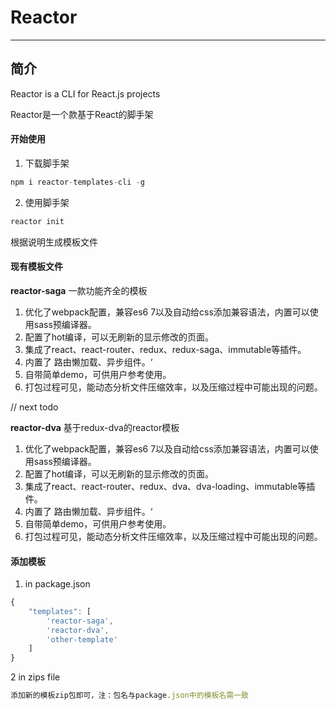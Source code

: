 # Reactor

------------

## 简介 ##
Reactor is a CLI for React.js projects

Reactor是一个款基于React的脚手架

#### 开始使用
1. 下载脚手架
```javascript
npm i reactor-templates-cli -g
```
2. 使用脚手架
```javascript
reactor init
```
根据说明生成模板文件

#### 现有模板文件
**reactor-saga** 一款功能齐全的模板
1. 优化了webpack配置，兼容es6 7以及自动给css添加兼容语法，内置可以使用sass预编译器。
2. 配置了hot编译，可以无刷新的显示修改的页面。
3. 集成了react、react-router、redux、redux-saga、immutable等插件。
4. 内置了 路由懒加载、异步组件。‘
5. 自带简单demo，可供用户参考使用。
6. 打包过程可见，能动态分析文件压缩效率，以及压缩过程中可能出现的问题。

// next todo

**reactor-dva**  基于redux-dva的reactor模板
1. 优化了webpack配置，兼容es6 7以及自动给css添加兼容语法，内置可以使用sass预编译器。
2. 配置了hot编译，可以无刷新的显示修改的页面。
3. 集成了react、react-router、redux、dva、dva-loading、immutable等插件。
4. 内置了 路由懒加载、异步组件。‘
5. 自带简单demo，可供用户参考使用。
6. 打包过程可见，能动态分析文件压缩效率，以及压缩过程中可能出现的问题。

#### 添加模板
1. in package.json
```javascript
{
	"templates": [
		'reactor-saga',
		'reactor-dva',
		'other-template'
	]
}
```
2 in zips file

```javascript
添加新的模板zip包即可，注：包名与package.json中的模板名需一致
```
